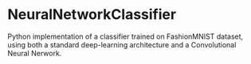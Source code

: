 # NeuralNetworkClassifier

Python implementation of a classifier trained on FashionMNIST dataset, using both a standard deep-learning architecture and a Convolutional Neural Nerwork.
